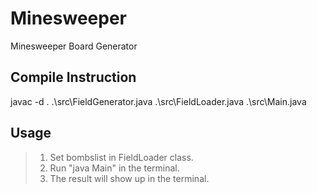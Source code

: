 # Minesweeper

Minesweeper Board Generator

## Compile Instruction
javac -d . .\src\FieldGenerator.java .\src\FieldLoader.java .\src\Main.java

## Usage
> 1. Set bombslist in FieldLoader class.
> 2. Run "java Main" in the terminal.
> 3. The result will show up in the terminal.
